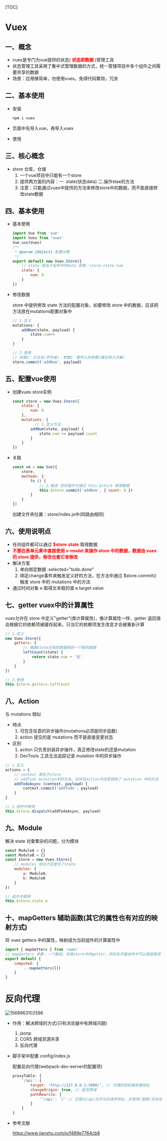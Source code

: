 [TOC]

# Vuex

## 一、概念

+ vuex是专门为vue提供的状态(<font color=ff0000> **状态即数据** </font>)管理工具
+ 状态管理工具采用了集中式管理数据的方式，统一管理项目中多个组件之间需要共享的数据
+ 场景：应用够简单，勿使用vuex。免得代码繁琐，冗余



## 二、基本使用

+ 安装

  ```js
  npm i vuex
  ```

+ 页面中先导入vue，再导入vuex

+ 使用



## 三、核心概念

+ store 仓库，仓储
  1. 一个vue项目中只能有一个store
  2. 提供两方面的内容：一. state(状态data)  二.操作stae的方法
  3. 注意：只能通过vuex中提供的方法来修改store中的数据，而不能直接修改state数据



## 四、基本使用

+ 基本使用

  ```js
  import Vue from 'vue'
  import Vuex from 'vuex'
  Vue.use(Vuex)
  /**
   * @param {Object} 配置对象
   */
  export default new Vuex.Store({
      // state 相当于组件中的data 获取：store.state.num
      state: {
          num: 0
      }
  })
  
  ```

+ 修改数据

  store 中提供修改 state 方法的配置对象，如要修改 store 中的数据，应该把方法放在mutations配置对象中

  ```js
  // 1.定义
  mutations: {
      addNum(state, payload) {
          state.num++
      }
  }
  
  // 2.使用
  // 参数1：方法名(字符串)；参数2：要传入的参数(建议传入对象)
  store.commit('addNum', payload)
  ```

  

## 五、配置vue使用

+ 创建vuex.store实例

  ```js
  const store = new Vuex.Store({
      state: {
          num: 0
      },
      mutations: {
        	// 1.定义方法  
          addNum(state, payload) {
              state.num += payload.count
          }
      }
  })
  ```

+ 关联

  ```js
  const vm = new Vue({
      store,
      methods: {
          fn () {
              // 2.触发 任何组件可通过 this.$store 取得数据
              this.$store.commit('addNum', { count: 8 })
          }
      }
  })
  ```

  创建文件夹位置：store/index.js中(同路由相同)



## 六、使用说明点

+ 任何组件都可以通过<font color=ff0000> **$store.state** </font>取得数据
+ <font color=ff0000> **不要在表单元素中直接使用 v-model 来操作 store 中的数据，数据由 vuex 的 store 提供，修改也套它来修改**</font>
+ 解决方案
  1. 单向绑定数据 :selected="todo.done"
  2. 绑定change事件来触发定义好的方法，在方法中通过 $store.commit() 触发 store 中的 mutations 中的方法
+ 通过时间对象 e 取得文本框的值 e.target.value



## 七、getter vuex中的计算属性

vuex允许在 store 中定义"getter"(类计算属性)，像计算属性一样，getter 返回值会根据它的依赖项被缓存起来，只当它的依赖项发生改变才会被重新计算

```js
// 1.定义
new Vuex.Store({
    getters: {
        // 根据state已有的数据得到一个新的数据
        leftCount(state) {
            return state.num + '元'
        }
    }
})

// 2.使用
this.$store.getters.leftCount
```



## 八、Action

与 mutations 相似

+ 特点
  1. 可包含任意的异步操作(mutations必须是同步函数)
  2. action 提交的是 mutations 而不是直接变更状态
+ 区别
  1. action 只负责封装异步操作，真正修改state的还是mutation
  2. DevTools 工具无法追踪记录 mutation 中的异步操作

```js
// 1.定义
actions = {
    // context 类似于store
    // addTodo mutation中的方法，实际在action中还是调用了 mutation 中的方法
    addTodoAsync (context, payload) {
        context.commit('addTodo', payload)
    }
}

// 2.组件中使用
this.$store.dispatch(addTodoAsync, payload)
```



## 九、Module

解决 state 对象繁杂的问题，分为模块

```js
const ModuleA = {}
const ModuleB = {}
const store = new Vuex.Store({
    // modules 相当于还是写了state
    modules: {
        a: ModuleA,
        b: ModuleB
    }
})

// 组件中使用
this.$store.state.a
```



## 十、mapGetters 辅助函数(其它的属性也有对应的映射方式)

将 vuex getters 中的属性，映射成为当前组件的计算属性中

```js
import { mapGetters } from 'vuex'
// mapGetters 参数：一个数组，存放store中的getter，然后在页面组件中可以直接使用
export default {
    computed: {
        ...mapGetters([])
    }
}
```





# 反向代理

![1568963102596](images/1568963102596.png)

+ 作用：解决跨域的方式(只有浏览器中有跨域问题)

  1. jsonp
  2. CORS 跨域资源共享
  3. 反向代理

+ 脚手架中配置 config/index.js

  配置反向代理(webpack-dev-server的配置项)

  ```js
  proxyTable: {
      '/api': {
          target: 'http://127.0.0.1:3000/', // 代理的目标服务器地址
          changeOrigin: true, // 是否跨域
          pathRewrite: {
              '^/api': '/' // 匹配以/api为开头的请求地址，并使用/替换(实际请求路径中不包含/api就以/替换)
          }
      }
  }
  ```

+ 参考文献

  https://www.jianshu.com/p/f489e7764cb8
